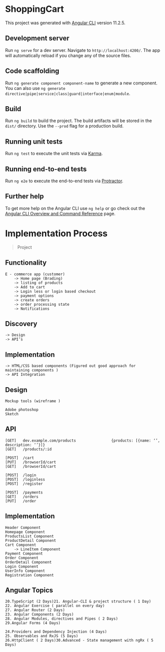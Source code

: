 # ShoppingCart

This project was generated with [Angular CLI](https://github.com/angular/angular-cli) version 11.2.5.

## Development server

Run `ng serve` for a dev server. Navigate to `http://localhost:4200/`. The app will automatically reload if you change any of the source files.

## Code scaffolding

Run `ng generate component component-name` to generate a new component. You can also use `ng generate directive|pipe|service|class|guard|interface|enum|module`.

## Build

Run `ng build` to build the project. The build artifacts will be stored in the `dist/` directory. Use the `--prod` flag for a production build.

## Running unit tests

Run `ng test` to execute the unit tests via [Karma](https://karma-runner.github.io).

## Running end-to-end tests

Run `ng e2e` to execute the end-to-end tests via [Protractor](http://www.protractortest.org/).

## Further help

To get more help on the Angular CLI use `ng help` or go check out the [Angular CLI Overview and Command Reference](https://angular.io/cli) page.

# Implementation Process

> Project 

## Functionality
```
E - commerce app (customer)
	-> Home page (Brading)
	-> listing of products 
	-> Add to cart 
	-> Login less or login based checkout 
	-> payment options 
	-> create orders 
	-> order processing state
	-> Notifications 
```

## Discovery
```
-> Design 
-> API’s 
```

## Implementation
```
-> HTML/CSS based components (Figured out good approach for maintaining components )
-> API Integration 
```


## Design 
```
Mockup tools (wireframe )

Adobe photoshop
Sketch
```

## API
```
[GET]	dev.example.com/products				{products: [{name: ‘’, description: ‘’}]}
[GET]	/products/:id	

[POST]	/cart					
[PUT]	/browserId/cart
[GET]	/browserId/cart

[POST]	/login
[POST]	/loginless
[POST]	/register

[POST]	/payments
[GET]	/orders
[PUT]	/order
```

## Implementation
```
Header Component 
Homepage Component
ProductsList Component
ProductDetail Component
Cart Component 
	-> LineItem Component 
Payment Component
Order Component 
OrderDetail Component 
Login Component 
UserInfo Component 
Registration Component 
```

## Angular Topics
```
20.TypeScript (2 Days)21. Angular-CLI & project structure ( 1 Day)
22. Angular Exercise ( parallel on every day)
27. Angular Router (2 Days)
23. Angular Components (2 Days)
28. Angular Modules, directives and Pipes ( 2 Days) 
29.Angular Forms (4 Days)

24.Providers and Dependency Injection (4 Days)
25. Observables and RxJS (5 Days)
26.HttpClient ( 2 Days)30.Advanced - State management with ngRx ( 5 Days) 
```